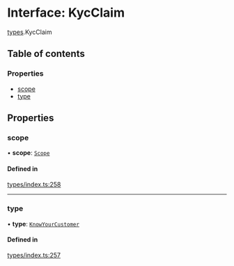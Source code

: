 # Interface: KycClaim

[types](../wiki/types).KycClaim

## Table of contents

### Properties

- [scope](../wiki/types.KycClaim#scope)
- [type](../wiki/types.KycClaim#type)

## Properties

### scope

• **scope**: [`Scope`](../wiki/types.Scope)

#### Defined in

[types/index.ts:258](https://github.com/PolymathNetwork/polymesh-sdk/blob/299ce247/src/types/index.ts#L258)

___

### type

• **type**: [`KnowYourCustomer`](../wiki/types.ClaimType#knowyourcustomer)

#### Defined in

[types/index.ts:257](https://github.com/PolymathNetwork/polymesh-sdk/blob/299ce247/src/types/index.ts#L257)
